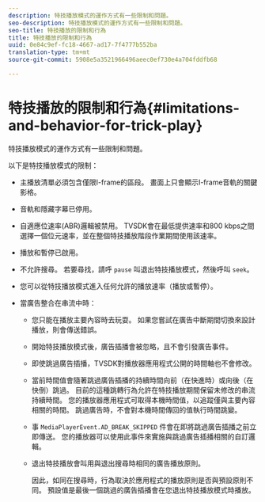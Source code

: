```yaml
---
description: 特技播放模式的運作方式有一些限制和問題。
seo-description: 特技播放模式的運作方式有一些限制和問題。
seo-title: 特技播放的限制和行為
title: 特技播放的限制和行為
uuid: 0e84c9ef-fc18-4667-ad17-7f4777b552ba
translation-type: tm+mt
source-git-commit: 5908e5a3521966496aeec0ef730e4a704fddfb68

---
```



# 特技播放的限制和行為{#limitations-and-behavior-for-trick-play}

特技播放模式的運作方式有一些限制和問題。

<!--<a id="section_8B88E281A0FA4661B4C2C70A0ABED57C"></a>-->

以下是特技播放模式的限制：

* 主播放清單必須包含僅限I-frame的區段。 畫面上只會顯示I-frame音軌的關鍵影格。
* 音軌和隱藏字幕已停用。
* 自適應位速率(ABR)邏輯被禁用。 TVSDK會在最低提供速率和800 kbps之間選擇一個位元速率，並在整個特技播放階段作業期間使用該速率。
* 播放和暫停已啟用。
* 不允許搜尋。 若要尋找，請呼 `pause` 叫退出特技播放模式，然後呼叫 `seek`。

* 您可以從特技播放模式進入任何允許的播放速率（播放或暫停）。
* 當廣告整合在串流中時：

   * 您只能在播放主要內容時去玩耍。 如果您嘗試在廣告中斷期間切換來設計播放，則會傳送錯誤。
   * 開始特技播放模式後，廣告插播會被忽略，且不會引發廣告事件。
   * 即使跳過廣告插播，TVSDK對播放器應用程式公開的時間軸也不會修改。
   * 當前時間值會隨著跳過廣告插播的持續時間向前（在快進時）或向後（在快倒）跳過。 目前的這種跳轉行為允許在特技播放期間保留未修改的串流持續時間。 您的播放器應用程式可取得本機時間值，以追蹤僅與主要內容相關的時間。 跳過廣告時，不會對本機時間傳回的值執行時間跳變。
   * 事 `MediaPlayerEvent.AD_BREAK_SKIPPED` 件會在即將跳過廣告插播之前立即傳送。 您的播放器可以使用此事件來實施與跳過廣告插播相關的自訂邏輯。
   * 退出特技播放會叫用與退出搜尋時相同的廣告播放原則。

      因此，如同在搜尋時，行為取決於應用程式的播放原則是否與預設原則不同。 預設值是最後一個跳過的廣告插播會在您退出特技播放模式時播放。

